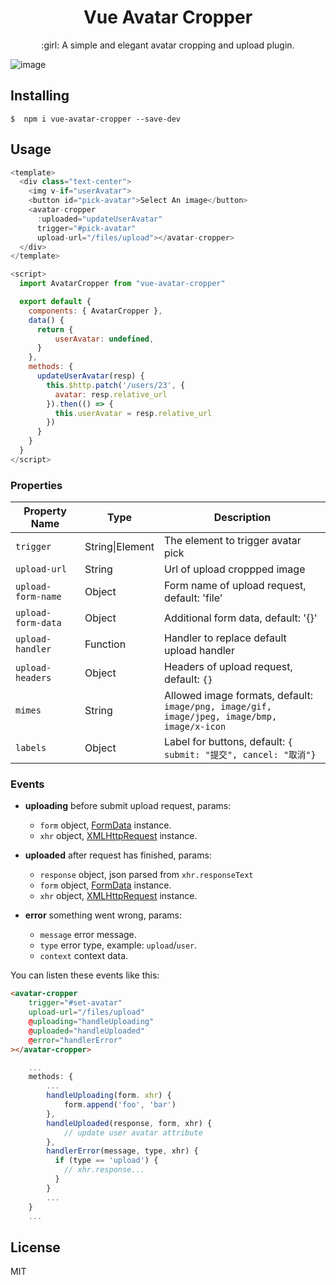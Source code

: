 <h1 align="center">Vue Avatar Cropper</h1>

<p align="center"> :girl: A simple and elegant avatar cropping and upload plugin.</p>

![image](https://user-images.githubusercontent.com/1472352/28398207-b32907b0-6d38-11e7-998a-32d34362b341.png)

## Installing

```shell
$  npm i vue-avatar-cropper --save-dev
```

## Usage

```js
<template>
  <div class="text-center">
    <img v-if="userAvatar">
    <button id="pick-avatar">Select An image</button>
    <avatar-cropper
      :uploaded="updateUserAvatar"
      trigger="#pick-avatar"
      upload-url="/files/upload"></avatar-cropper>
  </div>
</template>

<script>
  import AvatarCropper from "vue-avatar-cropper"

  export default {
    components: { AvatarCropper },
    data() {
      return {
          userAvatar: undefined,
      }
    },
    methods: {
      updateUserAvatar(resp) {
        this.$http.patch('/users/23', {
          avatar: resp.relative_url
        }).then(() => {
          this.userAvatar = resp.relative_url
        })
      }
    }
  }
</script>
```

### Properties

 Property Name | Type | Description
 -------- | -------- | --------
 `trigger` | String\|Element | The element to trigger avatar pick
 `upload-url` | String | Url of upload croppped image
 `upload-form-name` | Object | Form name of upload request, default: 'file'
 `upload-form-data` | Object | Additional form data, default: '{}'
 `upload-handler` | Function | Handler to replace default upload handler
 `upload-headers` | Object | Headers of upload request, default: `{}`
 `mimes` | String | Allowed image formats, default: <br>`image/png, image/gif, image/jpeg, image/bmp, image/x-icon`
 `labels` | Object | Label for buttons, default: `{ submit: "提交", cancel: "取消"}`

### Events

- **uploading** before submit upload request, params:
    - `form` object, [FormData](https://developer.mozilla.org/en-US/docs/Web/API/FormData) instance.
    - `xhr`  object, [XMLHttpRequest](https://developer.mozilla.org/en-US/docs/Web/API/XMLHttpRequest) instance.

- **uploaded** after request has finished, params:
    - `response` object, json parsed from `xhr.responseText`
    - `form` object, [FormData](https://developer.mozilla.org/en-US/docs/Web/API/FormData) instance.
    - `xhr`  object, [XMLHttpRequest](https://developer.mozilla.org/en-US/docs/Web/API/XMLHttpRequest) instance.

- **error** something went wrong, params:
  - `message` error message.
  - `type` error type, example: `upload`/`user`.
  - `context` context data.

You can listen these events like this:

```html
<avatar-cropper
    trigger="#set-avatar"
    upload-url="/files/upload"
    @uploading="handleUploading"
    @uploaded="handleUploaded"
    @error="handlerError"
></avatar-cropper>
```

```js
    ...
    methods: {
        ...
        handleUploading(form. xhr) {
            form.append('foo', 'bar')
        },
        handleUploaded(response, form, xhr) {
            // update user avatar attribute
        },
        handlerError(message, type, xhr) {
          if (type == 'upload') {
            // xhr.response...
          }
        }
        ...
    }
    ...
```

## License

MIT
